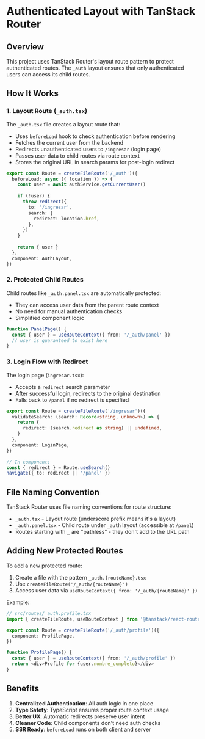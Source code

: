 # Authenticated Layout with TanStack Router

## Overview

This project uses TanStack Router's layout route pattern to protect authenticated routes. The `_auth` layout ensures that only authenticated users can access its child routes.

## How It Works

### 1. Layout Route (`_auth.tsx`)

The `_auth.tsx` file creates a layout route that:
- Uses `beforeLoad` hook to check authentication before rendering
- Fetches the current user from the backend
- Redirects unauthenticated users to `/ingresar` (login page)
- Passes user data to child routes via route context
- Stores the original URL in search params for post-login redirect

```typescript
export const Route = createFileRoute('/_auth')({
  beforeLoad: async ({ location }) => {
    const user = await authService.getCurrentUser()
    
    if (!user) {
      throw redirect({
        to: '/ingresar',
        search: {
          redirect: location.href,
        },
      })
    }
    
    return { user }
  },
  component: AuthLayout,
})
```

### 2. Protected Child Routes

Child routes like `_auth.panel.tsx` are automatically protected:
- They can access user data from the parent route context
- No need for manual authentication checks
- Simplified component logic

```typescript
function PanelPage() {
  const { user } = useRouteContext({ from: '/_auth/panel' })
  // user is guaranteed to exist here
}
```

### 3. Login Flow with Redirect

The login page (`ingresar.tsx`):
- Accepts a `redirect` search parameter
- After successful login, redirects to the original destination
- Falls back to `/panel` if no redirect is specified

```typescript
export const Route = createFileRoute('/ingresar')({
  validateSearch: (search: Record<string, unknown>) => {
    return {
      redirect: (search.redirect as string) || undefined,
    }
  },
  component: LoginPage,
})

// In component:
const { redirect } = Route.useSearch()
navigate({ to: redirect || '/panel' })
```

## File Naming Convention

TanStack Router uses file naming conventions for route structure:

- `_auth.tsx` - Layout route (underscore prefix means it's a layout)
- `_auth.panel.tsx` - Child route under `_auth` layout (accessible at `/panel`)
- Routes starting with `_` are "pathless" - they don't add to the URL path

## Adding New Protected Routes

To add a new protected route:

1. Create a file with the pattern `_auth.{routeName}.tsx`
2. Use `createFileRoute('/_auth/{routeName}')`
3. Access user data via `useRouteContext({ from: '/_auth/{routeName}' })`

Example:
```typescript
// src/routes/_auth.profile.tsx
import { createFileRoute, useRouteContext } from '@tanstack/react-router'

export const Route = createFileRoute('/_auth/profile')({
  component: ProfilePage,
})

function ProfilePage() {
  const { user } = useRouteContext({ from: '/_auth/profile' })
  return <div>Profile for {user.nombre_completo}</div>
}
```

## Benefits

1. **Centralized Authentication**: All auth logic in one place
2. **Type Safety**: TypeScript ensures proper route context usage
3. **Better UX**: Automatic redirects preserve user intent
4. **Cleaner Code**: Child components don't need auth checks
5. **SSR Ready**: `beforeLoad` runs on both client and server


